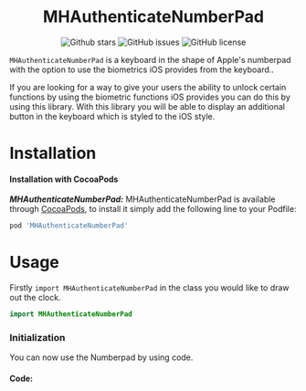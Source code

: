 <html>
<H1 align="center">MHAuthenticateNumberPad</H1>
<p align="center">
  <img src="https://img.shields.io/github/stars/MaikoHermans/MHInteractiveClock.svg" alt="Github stars"/>
  <img src="https://img.shields.io/github/issues/MaikoHermans/MHInteractiveClock.svg" alt="GitHub issues"/>
  <img src="https://img.shields.io/github/license/MaikoHermans/MHInteractiveClock.svg" alt="GitHub license"/>
  </p>
</html>

`MHAuthenticateNumberPad` is a keyboard in the shape of Apple's numberpad with the option to use the biometrics iOS provides from the keyboard.. 

If you are looking for a way to give your users the ability to unlock certain functions by using the biometric functions iOS provides you can do this by using this library.
With this library you will be able to display an additional button in the keyboard which is styled to the iOS style.

Installation
==========================

#### Installation with CocoaPods

***MHAuthenticateNumberPad:*** MHAuthenticateNumberPad is available through [CocoaPods](http://cocoapods.org), to install
it simply add the following line to your Podfile:

```ruby
pod 'MHAuthenticateNumberPad'
```

Usage
==========================

Firstly `import MHAuthenticateNumberPad` in the class you would like to draw out the clock.

```swift 
import MHAuthenticateNumberPad 
```

### Initialization

You can now use the Numberpad by using code.

#### Code:
